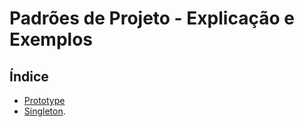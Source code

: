 # Padrões de Projeto - Explicação e Exemplos

## Índice
- [Prototype](https://github.com/caioluscas/Padr-es-de-Projeto/tree/master/Prototype)  
- [Singleton](https://github.com/caioluscas/Padr-es-de-Projeto/tree/master/Singleton/Singleton).
